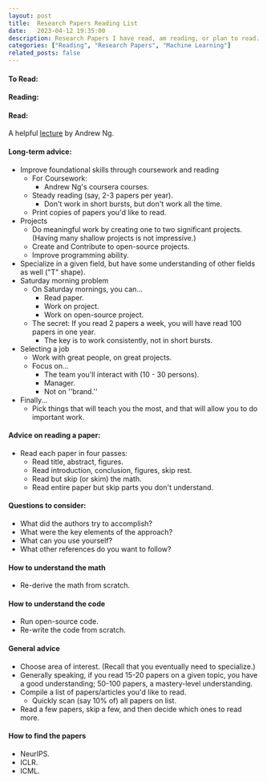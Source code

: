 ```yaml
---
layout: post
title:  Research Papers Reading List
date:   2023-04-12 19:35:00
description: Research Papers I have read, am reading, or plan to read.
categories: ["Reading", "Research Papers", "Machine Learning"]
related_posts: false
---
```



#### To Read:

#### Reading:

#### Read:

A helpful [lecture](https://crossminds.ai/video/andrew-ng-how-to-read-research-papers-and-machine-learning-career-advice-600242af495ecadbf27b382e/) by Andrew Ng.

#### Long-term advice:
- Improve foundational skills through coursework and reading
    - For Coursework:
        - Andrew Ng's coursera courses.
    - Steady reading (say, 2-3 papers per year).
        - Don't work in short bursts, but don't work all the time.
    - Print copies of papers you'd like to read.
- Projects
    - Do meaningful work by creating one to two significant projects. (Having many shallow projects is not impressive.)
    - Create and Contribute to open-source projects.
    - Improve programming ability.
- Specialize in a given field, but have some understanding of other fields as well ("T" shape). 
- Saturday morning problem
    - On Saturday mornings, you can...
        - Read paper.
        - Work on project.
        - Work on open-source project.
    - The secret: If you read 2 papers a week, you will have read 100 papers in one year. 
        - The key is to work consistently, not in short bursts.
- Selecting a job
    - Work with great people, on great projects.
    - Focus on...
        - The team you'll interact with (10 - 30 persons).
        - Manager.
        - Not on ''brand.''
- Finally...
    - Pick things that will teach you the most, and that will allow you to do important work.

#### Advice on reading a paper: 
- Read each paper in four passes: 
    - Read title, abstract, figures.
    - Read introduction, conclusion, figures, skip rest.
    - Read but skip (or skim) the math.
    - Read entire paper but skip parts you don't understand.

#### Questions to consider:
- What did the authors try to accomplish?
- What were the key elements of the approach?
- What can you use yourself?
- What other references do you want to follow?

#### How to understand the math
- Re-derive the math from scratch.

#### How to understand the code
- Run open-source code.
- Re-write the code from scratch.

#### General advice
- Choose area of interest. (Recall that you eventually need to specialize.)
- Generally speaking, if you read 15-20 papers on a given topic, you have a good understanding; 50-100 papers, a mastery-level understanding.
- Compile a list of papers/articles you'd like to read.
    - Quickly scan (say 10% of) all papers on list.
- Read a few papers, skip a few, and then decide which ones to read more.

#### How to find the papers
- NeurIPS.
- ICLR.
- ICML.

